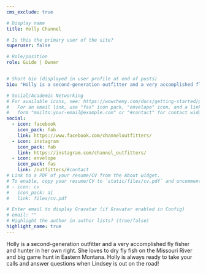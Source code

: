 ```yaml
---
cms_exclude: true

# Display name
title: Holly Channel

# Is this the primary user of the site?
superuser: false

# Role/position
role: Guide | Owner


# Short bio (displayed in user profile at end of posts)
bio: "Holly is a second-generation outfitter and a very accomplished fly fisher and hunter in her own right. She loves to dry fly fish on the Missouri River and big game hunt in Eastern Montana. Holly is always ready to take your calls and answer questions when Lindsey is out on the road!"

# Social/Academic Networking
# For available icons, see: https://wowchemy.com/docs/getting-started/page-builder/#icons
#   For an email link, use "fas" icon pack, "envelope" icon, and a link in the
#   form "mailto:your-email@example.com" or "#contact" for contact widget.
social:
  - icon: facebook
    icon_pack: fab
    link: https://www.facebook.com/channeloutfitters/
  - icon: instagram
    icon_pack: fab
    link: https://instagram.com/channel_outfitters/
  - icon: envelope
    icon_pack: fas
    link: /outfitters/#contact
# Link to a PDF of your resume/CV from the About widget.
# To enable, copy your resume/CV to `static/files/cv.pdf` and uncomment the lines below.
# - icon: cv
#   icon_pack: ai
#   link: files/cv.pdf

# Enter email to display Gravatar (if Gravatar enabled in Config)
# email: ""
# Highlight the author in author lists? (true/false)
highlight_name: true
---
```


Holly is a second-generation outfitter and a very accomplished fly fisher and hunter in her own right. She loves to dry fly fish on the Missouri River and big game hunt in Eastern Montana. Holly is always ready to take your calls and answer questions when Lindsey is out on the road!

